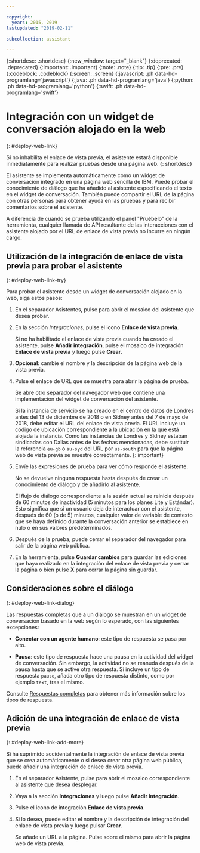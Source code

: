 ```yaml
---

copyright:
  years: 2015, 2019
lastupdated: "2019-02-11"

subcollection: assistant

---
```


{:shortdesc: .shortdesc}
{:new_window: target="_blank"}
{:deprecated: .deprecated}
{:important: .important}
{:note: .note}
{:tip: .tip}
{:pre: .pre}
{:codeblock: .codeblock}
{:screen: .screen}
{:javascript: .ph data-hd-programlang='javascript'}
{:java: .ph data-hd-programlang='java'}
{:python: .ph data-hd-programlang='python'}
{:swift: .ph data-hd-programlang='swift'}

# Integración con un widget de conversación alojado en la web
{: #deploy-web-link}

Si no inhabilita el enlace de vista previa, el asistente estará disponible inmediatamente para realizar pruebas desde una página web.
{: shortdesc}

El asistente se implementa automáticamente como un widget de conversación integrado en una página web sencilla de IBM. Puede probar el conocimiento de diálogo que ha añadido al asistente especificando el texto en el widget de conversación. También puede compartir el URL de la página con otras personas para obtener ayuda en las pruebas y para recibir comentarios sobre el asistente.

A diferencia de cuando se prueba utilizando el panel "Pruébelo" de la herramienta, cualquier llamada de API resultante de las interacciones con el asistente alojado por el URL de enlace de vista previa no incurre en ningún cargo.

## Utilización de la integración de enlace de vista previa para probar el asistente
{: #deploy-web-link-try}

Para probar el asistente desde un widget de conversación alojado en la web, siga estos pasos:

1.  En el separador Asistentes, pulse para abrir el mosaico del asistente que desea probar.

1.  En la sección *Integraciones*, pulse el icono **Enlace de vista previa**.

    Si no ha habilitado el enlace de vista previa cuando ha creado el asistente, pulse **Añadir integración**, pulse el mosaico de integración **Enlace de vista previa** y luego pulse **Crear**.

1.  **Opcional**: cambie el nombre y la descripción de la página web de la vista previa.

1.  Pulse el enlace de URL que se muestra para abrir la página de prueba.

    Se abre otro separador del navegador web que contiene una implementación del widget de conversación del asistente.

    Si la instancia de servicio se ha creado en el centro de datos de Londres antes del 13 de diciembre de 2018 o en Sídney antes del 7 de mayo de 2018, debe editar el URL del enlace de vista previa. El URL incluye un código de ubicación correspondiente a la ubicación en la que está alojada la instancia. Como las instancias de Londres y Sídney estaban sindicadas con Dallas antes de las fechas mencionadas, debe sustituir la referencia `eu-gb` o `au-syd` del URL por `us-south` para que la página web de vista previa se muestre correctamente.
    {: important}

1.  Envíe las expresiones de prueba para ver cómo responde el asistente.

    No se devuelve ninguna respuesta hasta después de crear un conocimiento de diálogo y de añadirlo al asistente.

    El flujo de diálogo correspondiente a la sesión actual se reinicia después de 60 minutos de inactividad (5 minutos para los planes Lite y Estándar). Esto significa que si un usuario deja de interactuar con el asistente, después de 60 (o de 5) minutos, cualquier valor de variable de contexto que se haya definido durante la conversación anterior se establece en nulo o en sus valores predeterminados.

1.  Después de la prueba, puede cerrar el separador del navegador para salir de la página web pública.

1.  En la herramienta, pulse **Guardar cambios** para guardar las ediciones que haya realizado en la integración del enlace de vista previa y cerrar la página o bien pulse **X** para cerrar la página sin guardar.

## Consideraciones sobre el diálogo
{: #deploy-web-link-dialog}

Las respuestas completas que a un diálogo se muestran en un widget de conversación basado en la web según lo esperado, con las siguientes excepciones:

- **Conectar con un agente humano**: este tipo de respuesta se pasa por alto.

- **Pausa**: este tipo de respuesta hace una pausa en la actividad del widget de conversación. Sin embargo, la actividad no se reanuda después de la pausa hasta que se active otra respuesta. Si incluye un tipo de respuesta `pause`, añada otro tipo de respuesta distinto, como por ejemplo `text`, tras el mismo.

Consulte [Respuestas completas](/docs/services/assistant?topic=assistant-dialog-overview#dialog-overview-multimedia) para obtener más información sobre los tipos de respuesta.

## Adición de una integración de enlace de vista previa
{: #deploy-web-link-add-more}

Si ha suprimido accidentalmente la integración de enlace de vista previa que se crea automáticamente o si desea crear otra página web pública, puede añadir una integración de enlace de vista previa.

1.  En el separador Asistente, pulse para abrir el mosaico correspondiente al asistente que desea desplegar.

1.  Vaya a la sección **Integraciones** y luego pulse **Añadir integración**.

1.  Pulse el icono de integración **Enlace de vista previa**.

1.  Si lo desea, puede editar el nombre y la descripción de integración del enlace de vista previa y luego pulsar **Crear**.

    Se añade un URL a la página. Pulse sobre el mismo para abrir la página web de vista previa.
